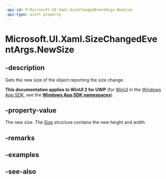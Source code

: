 ```yaml
---
-api-id: P:Microsoft.UI.Xaml.SizeChangedEventArgs.NewSize
-api-type: winrt property
---
```


<!-- Property syntax
public Windows.Foundation.Size NewSize { get; }
-->

# Microsoft.UI.Xaml.SizeChangedEventArgs.NewSize

## -description
Gets the new size of the object reporting the size change.

**This documentation applies to WinUI 2 for UWP** (for [WinUI](/windows/apps/winui/winui3/) in the [Windows App SDK](/windows/apps/windows-app-sdk/), see the **[Windows App SDK namespaces](/windows/windows-app-sdk/api/winrt/)**).

## -property-value
The new size. The [Size](/uwp/api/windows.foundation.size) structure contains the new height and width.

## -remarks

## -examples

## -see-also
